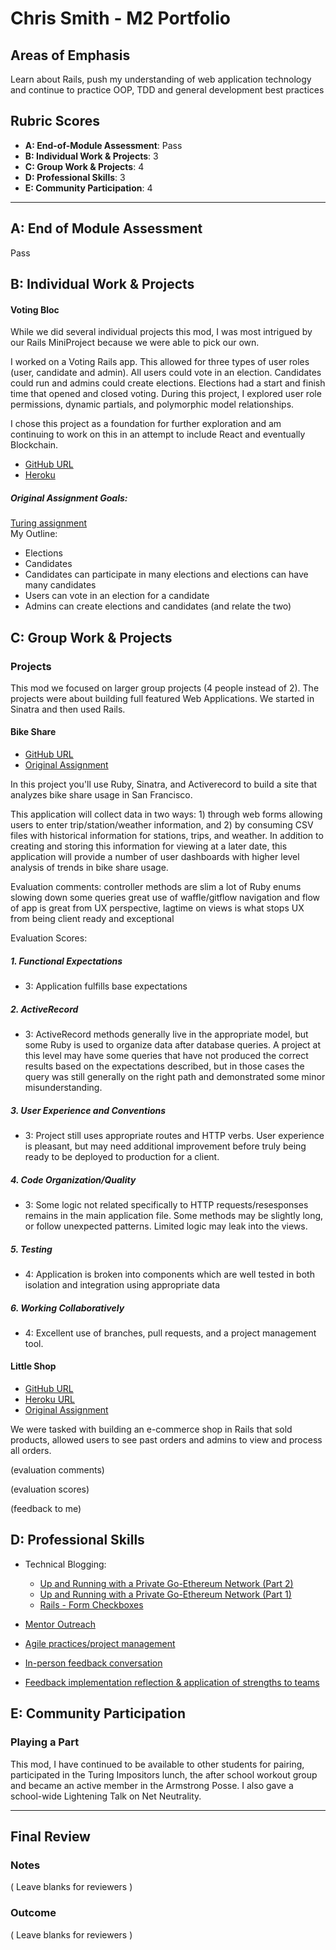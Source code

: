 # Chris Smith - M2 Portfolio

## Areas of Emphasis

Learn about Rails, push my understanding of web application technology and continue to practice OOP, TDD and general development best practices

## Rubric Scores

* **A: End-of-Module Assessment**: Pass
* **B: Individual Work & Projects**: 3
* **C: Group Work & Projects**: 4
* **D: Professional Skills**: 3
* **E: Community Participation**: 4

-----------------------

## A: End of Module Assessment

Pass


## B: Individual Work & Projects

#### Voting Bloc
While we did several individual projects this mod, I was most intrigued by our Rails MiniProject because we were able to pick our own.  

I worked on a Voting Rails app.  This allowed for three types of user roles (user, candidate and admin).  All users could vote in an election. Candidates could run and admins could create elections.  Elections had a start and finish time that opened and closed voting.  During this project, I explored user role permissions, dynamic partials, and polymorphic model relationships.

I chose this project as a foundation for further exploration and am continuing to work on this in an attempt to include React and eventually Blockchain.

* [GitHub URL](https://github.com/iamchrissmith/voting-bloc)
* [Heroku](https://voting-bloc.herokuapp.com/)

##### Original Assignment Goals:
[Turing assignment](http://backend.turing.io/module2/projects/mini-project)  
My Outline: 

* Elections
* Candidates
* Candidates can participate in many elections and elections can have many candidates
* Users can vote in an election for a candidate
* Admins can create elections and candidates (and relate the two)


## C: Group Work & Projects

### Projects

This mod we focused on larger group projects (4 people instead of 2). The projects were about building full featured Web Applications.  We started in Sinatra and then used Rails.

#### Bike Share

* [GitHub URL](https://github.com/iamchrissmith/bike-share)
* [Original Assignment](https://github.com/turingschool/bike-share)

In this project you'll use Ruby, Sinatra, and Activerecord to build a site that analyzes bike share usage in San Francisco.

This application will collect data in two ways: 1) through web forms allowing users to enter trip/station/weather information, and 2) by consuming CSV files with historical information for stations, trips, and weather. In addition to creating and storing this information for viewing at a later date, this application will provide a number of user dashboards with higher level analysis of trends in bike share usage.

Evaluation comments:
controller methods are slim
a lot of Ruby enums slowing down some queries
great use of waffle/gitflow
navigation and flow of app is great from UX perspective, lagtime on views is what stops UX from being client ready and exceptional

Evaluation Scores:
##### 1. Functional Expectations

* 3: Application fulfills base expectations

##### 2. ActiveRecord

* 3: ActiveRecord methods generally live in the appropriate model, but some Ruby is used to organize data after database queries. A project at this level may have some queries that have not produced the correct results based on the expectations described, but in those cases the query was still generally on the right path and demonstrated some minor misunderstanding.

##### 3. User Experience and Conventions

* 3: Project still uses appropriate routes and HTTP verbs. User experience is pleasant, but may need additional improvement before truly being ready to be deployed to production for a client.

##### 4. Code Organization/Quality

* 3: Some logic not related specifically to HTTP requests/resesponses remains in the main application file. Some methods may be slightly long, or follow unexpected patterns. Limited logic may leak into the views.

##### 5. Testing

* 4: Application is broken into components which are well tested in both isolation and integration using appropriate data

##### 6. Working Collaboratively

* 4: Excellent use of branches, pull requests, and a project management tool.


#### Little Shop

* [GitHub URL](https://github.com/iamchrissmith/little-shop)
* [Heroku URL](https://little-coffee-shop.herokuapp.com/)
* [Original Assignment](http://backend.turing.io/module2/projects/little_shop)

We were tasked with building an e-commerce shop in Rails that sold products, allowed users to see past orders and admins to view and process all orders.

(evaluation comments)

(evaluation scores)

(feedback to me)


## D: Professional Skills

* Technical Blogging:  
	* [Up and Running with a Private Go-Ethereum Network (Part 2)](http://iamchrissmith.io/blog/ethereum/blockchain/go-ethereum/geth/aws/amazon%20web%20services/2017/06/01/building-a-private-geth-network-part-2/)
	* [Up and Running with a Private Go-Ethereum Network (Part 1)](http://iamchrissmith.io/blog/ethereum/blockchain/go-ethereum/geth/aws/amazon%20web%20services/2017/05/26/building-a-private-geth-network/)
	* [Rails - Form Checkboxes](http://iamchrissmith.io/blog/rails/ruby/2017/05/18/adding-checkboxes-to-rails-forms/)

* [Mentor Outreach](https://gist.github.com/iamchrissmith/fd2929a7ff51211589ee5b968e6fcba8)

* [Agile practices/project management](https://gist.github.com/iamchrissmith/75254e8e5995d99edeed7ae3b3031917)

* [In-person feedback conversation](https://gist.github.com/iamchrissmith/c4ed82d5358a34069c8ad5314d687692)

* [Feedback implementation reflection & application of strengths to teams](https://gist.github.com/iamchrissmith/26104983f0dc162e85044d70df2c6cbc)

## E: Community Participation

### Playing a Part

This mod, I have continued to be available to other students for pairing, participated in the Turing Impositors lunch, the after school workout group and became an active member in the Armstrong Posse.  I also gave a school-wide Lightening Talk on Net Neutrality.

------------------

## Final Review

### Notes

( Leave blanks for reviewers )

### Outcome

( Leave blanks for reviewers )